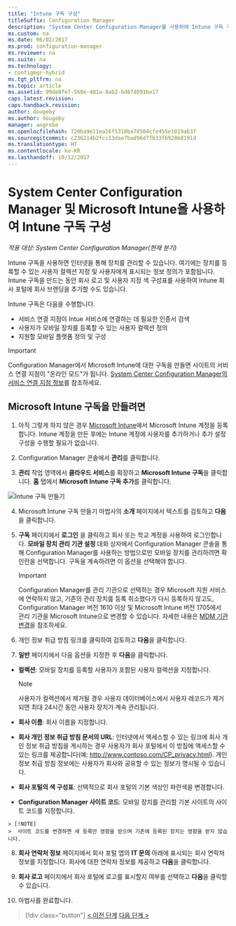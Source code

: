 ```yaml
---
title: "Intune 구독 구성"
titleSuffix: Configuration Manager
description: "System Center Configuration Manager를 사용하여 Intune 구독 구성"
ms.custom: na
ms.date: 06/02/2017
ms.prod: configuration-manager
ms.reviewer: na
ms.suite: na
ms.technology:
- configmgr-hybrid
ms.tgt_pltfrm: na
ms.topic: article
ms.assetid: 99de8fe7-560e-401a-8ab2-6d87d091be17
caps.latest.revision: 
caps.handback.revision: 
author: dougeby
ms.author: dougeby
manager: angrobe
ms.openlocfilehash: 720ba9e11ea16f5318ba78504cfe455e1019ab3f
ms.sourcegitcommit: c236214b2fcc13dae7bad96d7fb33f692868191d
ms.translationtype: HT
ms.contentlocale: ko-KR
ms.lasthandoff: 10/12/2017
---
```

# <a name="configure-your-intune-subscription-with-system-center-configuration-manager-and-microsoft-intune"></a>System Center Configuration Manager 및 Microsoft Intune을 사용하여 Intune 구독 구성

*적용 대상: System Center Configuration Manager(현재 분기)*

Intune 구독을 사용하면 인터넷을 통해 장치를 관리할 수 있습니다. 여기에는 장치를 등록할 수 있는 사용자 컬렉션 지정 및 사용자에게 표시되는 정보 정의가 포함됩니다. Intune 구독을 만드는 동안 회사 로고 및 사용자 지정 색 구성표를 사용하여 Intune 회사 포털에 회사 브랜딩을 추가할 수도 있습니다.

Intune 구독은 다음을 수행합니다.

-   서비스 연결 지점이 Intue 서비스에 연결하는 데 필요한 인증서 검색
-   사용자가 모바일 장치를 등록할 수 있는 사용자 컬렉션 정의
-   지원할 모바일 플랫폼 정의 및 구성

> [!IMPORTANT]
>  Configuration Manager에서 Microsoft Intune에 대한 구독을 만들면 사이트의 서비스 연결 지점이 "온라인 모드"가 됩니다. [System Center Configuration Manager의 서비스 연결 지점 정보](../../core/servers/deploy/configure/about-the-service-connection-point.md)를 참조하세요.

## <a name="to-create-the-microsoft-intune-subscription"></a>Microsoft Intune 구독을 만들려면

1.  아직 그렇게 하지 않은 경우 [Microsoft Intune](http://go.microsoft.com/fwlink/?LinkID=258216)에서 Microsoft Intune 계정을 등록합니다.  Intune 계정을 만든 후에는 Intune 계정에 사용자를 추가하거나 추가 설정 구성을 수행할 필요가 없습니다.

2.  Configuration Manager 콘솔에서 **관리**를 클릭합니다.

3.  **관리** 작업 영역에서 **클라우드 서비스**를 확장하고 **Microsoft Intune 구독**을 클릭합니다. **홈** 탭에서 **Microsoft Intune 구독 추가**를 클릭합니다.

![Intune 구독 만들기](../media/mdm-set-intune.png)

4.  Microsoft Intune 구독 만들기 마법사의 **소개** 페이지에서 텍스트를 검토하고 **다음**을 클릭합니다.

5.  **구독** 페이지에서 **로그인** 을 클릭하고 회사 또는 학교 계정을 사용하여 로그인합니다. **모바일 장치 관리 기관 설정** 대화 상자에서 Configuration Manager 콘솔을 통해 Configuration Manager를 사용하는 방법으로만 모바일 장치를 관리하려면 확인란을 선택합니다. 구독을 계속하려면 이 옵션을 선택해야 합니다.

    > [!IMPORTANT]
    >  Configuration Manager를 관리 기관으로 선택하는 경우 Microsoft 지원 서비스에 연락하지 않고, 기존의 관리 장치를 등록 취소했다가 다시 등록하지 않고도, Configuration Manager 버전 1610 이상 및 Microsoft Intune 버전 1705에서 관리 기관을 Microsoft Intune으로 변경할 수 있습니다. 자세한 내용은 [MDM 기관 변경](/sccm/mdm/deploy-use/change-mdm-authority)을 참조하세요.

6.  개인 정보 취급 방침 링크를 클릭하여 검토하고 **다음**을 클릭합니다.

7.  **일반** 페이지에서 다음 옵션을 지정한 후 **다음**을 클릭합니다.

  -   **컬렉션**: 모바일 장치를 등록할 사용자가 포함된 사용자 컬렉션을 지정합니다.

      > [!NOTE]
      >  사용자가 컬렉션에서 제거될 경우 사용자 데이터베이스에서 사용자 레코드가 제거되면 최대 24시간 동안 사용자 장치가 계속 관리됩니다.

  -   **회사 이름**: 회사 이름을 지정합니다.

  -   **회사 개인 정보 취급 방침 문서의 URL**: 인터넷에서 액세스할 수 있는 링크에 회사 개인 정보 취급 방침을 게시하는 경우 사용자가 회사 포털에서 이 방침에 액세스할 수 있는 링크를 제공합니다(예: http://www.contoso.com/CP_privacy.html). 개인 정보 취급 방침 정보에는 사용자가 회사와 공유할 수 있는 정보가 명시될 수 있습니다.

  -   **회사 포털의 색 구성표**: 선택적으로 회사 포털의 기본 색상인 파란색을 변경합니다.

  -   **Configuration Manager 사이트 코드**: 모바일 장치를 관리할 기본 사이트의 사이트 코드를 지정합니다.

    > [!NOTE]
    >  사이트 코드를 변경하면 새 등록만 영향을 받으며 기존에 등록된 장치는 영향을 받지 않습니다.

8.  **회사 연락처 정보** 페이지에서 회사 포털 앱의 **IT 문의** 아래에 표시되는 회사 연락처 정보를 지정합니다. 회사에 대한 연락처 정보를 제공하고 **다음**을 클릭합니다.

9. **회사 로고** 페이지에서 회사 포털에 로고를 표시할지 여부를 선택하고 **다음**을 클릭할 수 있습니다.

10. 마법사를 완료합니다.

> [!div class="button"]
[< 이전 단계](confirm-dns.md)  [다음 단계 >](terms-and-conditions.md)
